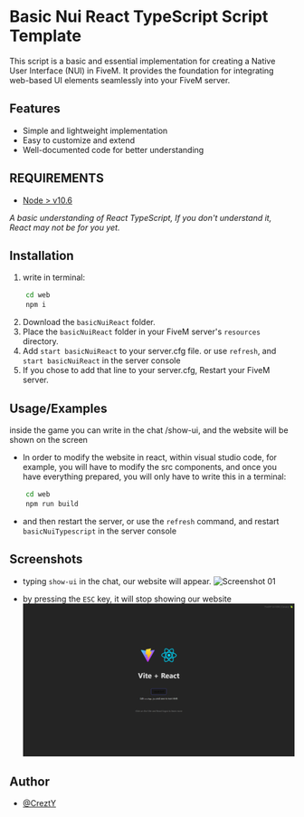 
# Basic Nui React TypeScript Script Template

This script is a basic and essential implementation for creating a Native User Interface (NUI) in FiveM. It provides the foundation for integrating web-based UI elements seamlessly into your FiveM server.


## Features

- Simple and lightweight implementation
- Easy to customize and extend
- Well-documented code for better understanding

## REQUIREMENTS
* [Node > v10.6](https://nodejs.org/en/)

*A basic understanding of React TypeScript, If you don't understand it, React may not be for you yet.*




## Installation

1. write in terminal:

```bash
    cd web
    npm i
```

2. Download the `basicNuiReact` folder.
3. Place the `basicNuiReact` folder in your FiveM server's `resources` directory.
4. Add `start basicNuiReact` to your server.cfg file. or use `refresh`, and `start basicNuiReact` in the server console
5. If you chose to add that line to your server.cfg, Restart your FiveM server.


## Usage/Examples

inside the game you can write in the chat /show-ui, and the website will be shown on the screen

- In order to modify the website in react, within visual studio code, for example, you will have to modify the src components, and once you have everything prepared, you will only have to write this in a terminal:

```bash
    cd web
    npm run build
```

- and then restart the server, or use the `refresh` command, and restart `basicNuiTypescript` in the server console

## Screenshots

- typing `show-ui` in the chat, our website will appear.
![Screenshot 01](https://raw.githubusercontent.com/CreztY/basicNuiTypescript/main/preview/01.png)

- by pressing the `ESC` key, it will stop showing our website
![Screenshot 01](https://raw.githubusercontent.com/CreztY/basicNuiTypescript/main/preview/02.png)

## Author

- [@CreztY](https://www.github.com/CreztY)

